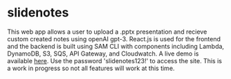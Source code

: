 # slidenotes
This web app allows a user to upload a .pptx presentation and recieve custom created notes using openAI gpt-3. React.js is used for the frontend and the backend is built using SAM CLI with components including Lambda, DynamoDB, S3, SQS, API Gateway, and Cloudwatch. A live demo is available [here](https://main.d30dqjeh84u0lr.amplifyapp.com). Use the password 'slidenotes123!' to access the site. This is a work in progress so not all features will work at this time.
